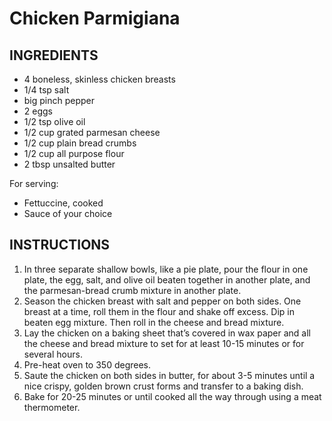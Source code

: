 # Chicken Parmigiana

## INGREDIENTS

- 4 boneless, skinless chicken breasts
- 1/4 tsp salt
- big pinch pepper
- 2 eggs
- 1/2 tsp olive oil
- 1/2 cup grated parmesan cheese
- 1/2 cup plain bread crumbs
- 1/2 cup all purpose flour
- 2 tbsp unsalted butter

For serving:
- Fettuccine, cooked
- Sauce of your choice

## INSTRUCTIONS

1. In three separate shallow bowls, like a pie plate, pour the flour in one plate, the egg, salt, and olive oil beaten together in another plate, and the parmesan-bread crumb mixture in another plate.
2. Season the chicken breast with salt and pepper on both sides. One breast at a time, roll them in the flour and shake off excess. Dip in beaten egg mixture. Then roll in the cheese and bread mixture.
3. Lay the chicken on a baking sheet that’s covered in wax paper and all the cheese and bread mixture to set for at least 10-15 minutes or for several hours.
4. Pre-heat oven to 350 degrees.
5. Saute the chicken on both sides in butter, for about 3-5 minutes until a nice crispy, golden brown crust forms and transfer to a baking dish.
6. Bake for 20-25 minutes or until cooked all the way through using a meat thermometer.
